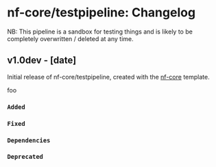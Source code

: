 # nf-core/testpipeline: Changelog

NB: This pipeline is a sandbox for testing things and is likely to be completely overwritten / deleted at any time.

## v1.0dev - [date]

Initial release of nf-core/testpipeline, created with the [nf-core](https://nf-co.re/) template.

foo

### `Added`

### `Fixed`

### `Dependencies`

### `Deprecated`
